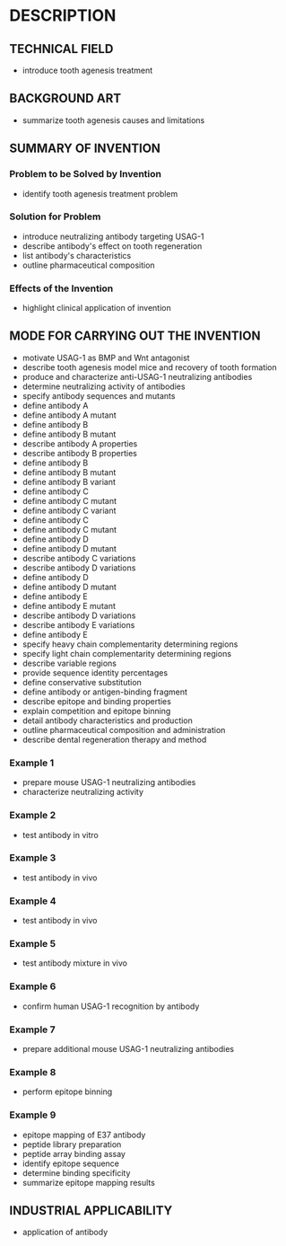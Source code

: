 # DESCRIPTION

## TECHNICAL FIELD

- introduce tooth agenesis treatment

## BACKGROUND ART

- summarize tooth agenesis causes and limitations

## SUMMARY OF INVENTION

### Problem to be Solved by Invention

- identify tooth agenesis treatment problem

### Solution for Problem

- introduce neutralizing antibody targeting USAG-1
- describe antibody's effect on tooth regeneration
- list antibody's characteristics
- outline pharmaceutical composition

### Effects of the Invention

- highlight clinical application of invention

## MODE FOR CARRYING OUT THE INVENTION

- motivate USAG-1 as BMP and Wnt antagonist
- describe tooth agenesis model mice and recovery of tooth formation
- produce and characterize anti-USAG-1 neutralizing antibodies
- determine neutralizing activity of antibodies
- specify antibody sequences and mutants
- define antibody A
- define antibody A mutant
- define antibody B
- define antibody B mutant
- describe antibody A properties
- describe antibody B properties
- define antibody B
- define antibody B mutant
- define antibody B variant
- define antibody C
- define antibody C mutant
- define antibody C variant
- define antibody C
- define antibody C mutant
- define antibody D
- define antibody D mutant
- describe antibody C variations
- describe antibody D variations
- define antibody D
- define antibody D mutant
- define antibody E
- define antibody E mutant
- describe antibody D variations
- describe antibody E variations
- define antibody E
- specify heavy chain complementarity determining regions
- specify light chain complementarity determining regions
- describe variable regions
- provide sequence identity percentages
- define conservative substitution
- define antibody or antigen-binding fragment
- describe epitope and binding properties
- explain competition and epitope binning
- detail antibody characteristics and production
- outline pharmaceutical composition and administration
- describe dental regeneration therapy and method

### Example 1

- prepare mouse USAG-1 neutralizing antibodies
- characterize neutralizing activity

### Example 2

- test antibody in vitro

### Example 3

- test antibody in vivo

### Example 4

- test antibody in vivo

### Example 5

- test antibody mixture in vivo

### Example 6

- confirm human USAG-1 recognition by antibody

### Example 7

- prepare additional mouse USAG-1 neutralizing antibodies

### Example 8

- perform epitope binning

### Example 9

- epitope mapping of E37 antibody
- peptide library preparation
- peptide array binding assay
- identify epitope sequence
- determine binding specificity
- summarize epitope mapping results

## INDUSTRIAL APPLICABILITY

- application of antibody

